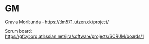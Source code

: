 # GM
Gravia Moribunda - https://dm571.lutzen.dk/project/

Scrum board: https://gfcyborg.atlassian.net/jira/software/projects/SCRUM/boards/1
